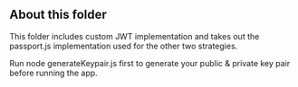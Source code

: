 ## About this folder

This folder includes custom JWT implementation and takes out the passport.js implementation used for the other two strategies.

Run node generateKeypair.js first to generate your public & private key pair before running the app.
